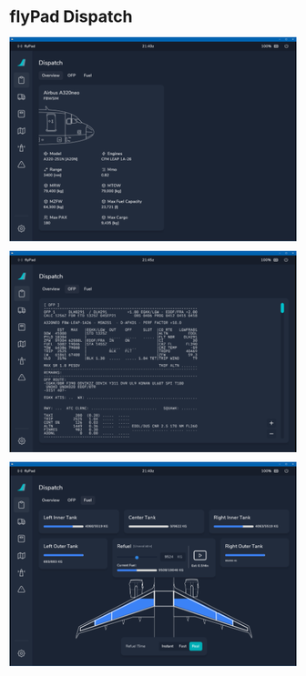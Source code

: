 # flyPad Dispatch

![flyPad Dispatch Overview](../../assets/flypad/flypad-dispatch-overview.png "flyPad Dispatch Overview")

![flyPad Dispatch OFP](../../assets/flypad/flypad-dispatch-ofp.png "flyPad Dispatch OF")

![flyPad Dispatch Fuel](../../assets/flypad/flypad-dispatch-fuel.png "flyPad Dispatch Fuel")
